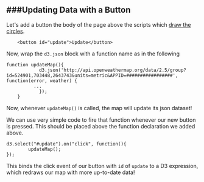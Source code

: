 ###Updating Data with a Button
---

Let's add a button the body of the page above the scripts which [draw the circles](draw.md).
```
	<button id="update">Update</button>
```

Now, wrap the `d3.json` block with a function name as in the following

```
function updateMap(){
			d3.json('http://api.openweathermap.org/data/2.5/group?id=524901,703448,2643743&units=metric&APPID=#################', function(error, weather) {
          ...
			});
	}
```

Now, whenever `updateMap()` is called, the map will update its json dataset!

We can use very simple code to fire that function whenever our new button is pressed. This should be placed above the function declaration we added above.

```
d3.select("#update").on("click", function(){
		updateMap();
});
```

This binds the click event of our button with `id` of `update` to a D3 expression, which redraws our map with more up-to-date data!

